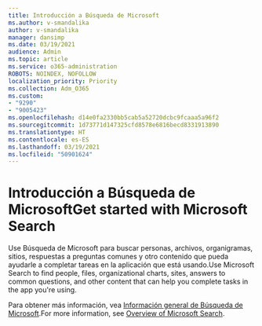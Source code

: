 ```yaml
---
title: Introducción a Búsqueda de Microsoft
ms.author: v-smandalika
author: v-smandalika
manager: dansimp
ms.date: 03/19/2021
audience: Admin
ms.topic: article
ms.service: o365-administration
ROBOTS: NOINDEX, NOFOLLOW
localization_priority: Priority
ms.collection: Adm_O365
ms.custom:
- "9290"
- "9005423"
ms.openlocfilehash: d14e0fa2330bb5cab5a52720dcbc9fcaaa5a96f2
ms.sourcegitcommit: 1d73771d147325cfd8578e6816becd8331913890
ms.translationtype: HT
ms.contentlocale: es-ES
ms.lasthandoff: 03/19/2021
ms.locfileid: "50901624"
---
```

# <a name="get-started-with-microsoft-search"></a><span data-ttu-id="8dfc9-102">Introducción a Búsqueda de Microsoft</span><span class="sxs-lookup"><span data-stu-id="8dfc9-102">Get started with Microsoft Search</span></span>

<span data-ttu-id="8dfc9-103">Use Búsqueda de Microsoft para buscar personas, archivos, organigramas, sitios, respuestas a preguntas comunes y otro contenido que pueda ayudarle a completar tareas en la aplicación que está usando.</span><span class="sxs-lookup"><span data-stu-id="8dfc9-103">Use Microsoft Search to find people, files, organizational charts, sites, answers to common questions, and other content that can help you complete tasks in the app you're using.</span></span>

<span data-ttu-id="8dfc9-104">Para obtener más información, vea [Información general de Búsqueda de Microsoft](https://docs.microsoft.com/microsoftsearch/overview-microsoft-search).</span><span class="sxs-lookup"><span data-stu-id="8dfc9-104">For more information, see [Overview of Microsoft Search](https://docs.microsoft.com/microsoftsearch/overview-microsoft-search).</span></span>